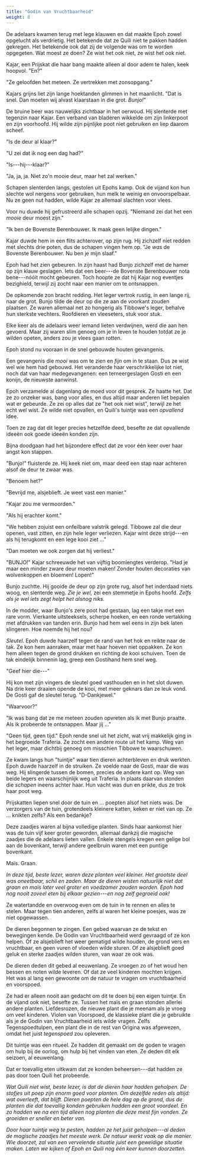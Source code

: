 ```yaml
---
title: "Godin van Vruchtbaarheid"
weight: 8
---
```


De adelaars kwamen terug met lege klauwen en dat maakte Epoh zowel opgelucht als verdrietig. Het betekende dat ze Quili niet te pakken hadden gekregen. Het betekende ook dat zij de volgende was om te worden opgegeten. Wat moest ze doen? Ze wist het ook niet, ze wist het ook niet.

Kajar, een Prijskat die haar bang maakte alleen al door adem te halen, keek hoopvol. "En?"

"Ze geloofden het meteen. Ze vertrekken met zonsopgang."

Kajars grijns liet zijn lange hoektanden glimmen in het maanlicht. "Dat is snel. Dan moeten wij alvast klaarstaan in die grot. _Bunjo!_"

De bruine beer was nauwelijks zichtbaar in het oerwoud. Hij slenterde met tegenzin naar Kajar. Een verband van bladeren wikkelde om zijn linkerpoot en zijn voorhoofd. Hij wilde zijn pijnlijke poot niet gebruiken en liep daarom scheef.

"Is de deur al klaar?"

"U zei dat ik nog een dag had?"

"Is---hij---klaar?"

"Ja, ja, ja. Niet zo'n mooie deur, maar het zal werken."

Schapen slenterden langs, gestolen uit Epohs kamp. Ook de vijand kon hun slechte wol nergens voor gebruiken, hun melk te weinig en onvoorspelbaar. Nu ze geen nut hadden, wilde Kajar ze allemaal slachten voor vlees.

Voor nu duwde hij gefrustreerd alle schapen opzij. "Niemand zei dat het een _mooie_ deur moest zijn."

"Ik ben de Bovenste Berenbouwer. Ik maak geen lelijke dingen."

Kajar duwde hem in een flits achterover, op zijn rug. Hij zichzelf niet redden met slechts drie poten, dus de schapen vingen hem op. "Je _was_ de Bovenste Berenbouwer. Nu ben je mijn slaaf."

Epoh had het zien gebeuren. In zijn haast had Bunjo zichzelf met de hamer op zijn klauw geslagen. Iets dat een beer---de Bovenste Berenbouwer nota bene---nóóit mocht gebeuren. Toch hoopte ze dat hij Kajar nog eventjes bezighield, terwijl zij zocht naar een manier om te ontsnappen.

De opkomende zon bracht redding. Het leger vertrok rustig, in een lange rij, naar de grot. Bunjo tilde de deur op die ze aan de voorkant zouden plaatsen. Ze waren allemaal net zo hongerig als Tibbowe's leger, behalve hun sterkste vechters. Roofdieren en vleeseters, stuk voor stuk. 

Elke keer als de adelaars weer iemand lieten verdwijnen, werd die aan hen gevoerd. Maar zij waren slim genoeg om je in leven te houden totdat ze je wilden opeten, anders zou je vlees gaan rotten. 

Epoh stond nu vooraan in de snel gebouwde houten gevangenis. 

Een gevangenis die _mooi_ was om te zien en _fijn_ om in te staan. Dus ze wist wel wie hem had gebouwd. Het veranderde haar verschrikkelijke lot niet, noch dat van haar medegevangenen: een terneergeslagen Gosti en een konijn, de nieuwste aanwinst.

Epoh verzamelde al dagenlang de moed voor dit gesprek. Ze haatte het. Dat ze zo onzeker was, bang voor alles, en dus altijd maar anderen liet bepalen wat er gebeurde. Ze zei op alles dat ze "het ook niet wist", terwijl ze het echt wel wist. Ze wilde niet opvallen, en Quili's tuintje was een _opvallend_ idee. 

Toen ze zag dat dit leger precies hetzelfde deed, besefte ze dat opvallende ideeën ook goede ideeën konden zijn.

Bijna doodgaan had het bijzondere effect dat ze voor één keer over haar angst kon stappen.

"Bunjo!" fluisterde ze. Hij keek niet om, maar deed een stap naar achteren alsof de deur te zwaar was.

"Benoem het?"

"Bevrijd me, alsjeblieft. Je weet vast een manier."

"Kajar zou me vermoorden."

"Als hij erachter komt."

"We hebben zojuist een onfeilbare valstrik gelegd. Tibbowe zal die deur openen, vast zitten, en zijn hele leger verliezen. Kajar wint deze strijd---en als hij terugkomt en een lege kooi ziet ..."

"Dan moeten we ook zorgen dat hij verliest."

"BUNJO!" Kajar schreeuwde het van vijftig boomlengtes verderop. "Had je maar een minder zware deur moeten maken! Zonder houten decoraties van wolvenkoppen en bloemen! Lopen!"

Bunjo zuchtte. Hij gooide de deur op zijn grote rug, alsof het inderdaad niets woog, en slenterde weg. _Zie je wel,_ zei een stemmetje in Epohs hoofd. _Zelfs als je wel iets zegt helpt het alsnog niks._

In de modder, waar Bunjo's zere poot had gestaan, lag een takje met een rare vorm. Vierkante uitsteeksels, scherpe hoeken, en een ronde vertakking met afdrukken van tanden erin. Bunjo had hem wel eens in zijn bek laten slingeren. Hoe noemde hij het nou?

_Sleutel_. Epoh duwde haarzelf tegen de rand van het hok en reikte naar de tak. Ze kon hem aanraken, maar met haar hoeven niet oppakken. Ze kon hem alleen tegen de grond drukken en richting de kooi schuiven. Toen de tak eindelijk binnenin lag, greep een Gostihand hem snel weg.

"Geef hier die---"

Hij kon met zijn vingers de sleutel goed vasthouden en in het slot duwen. Na drie keer draaien opende de kooi, met meer geknars dan ze leuk vond. De Gosti gaf de sleutel terug. "D-Dankjewel."

"Waarvoor?"

"Ik was bang dat ze me meteen zouden opvreten als ik met Bunjo praatte. Als ik probeerde te ontsnappen. Maar jij ..."

"Geen tijd, geen tijd." Epoh rende snel uit het zicht, wat vrij makkelijk ging in het begroeide Traferia. Ze zocht een andere route uit het kamp. Weg van het leger, maar dichtbij genoeg om misschien Tibbowe te waarschuwen. 

Ze kwam langs hun "tuintje" waar tien dieren achterbleven en druk werkten. Epoh duwde haarzelf in de struiken. Ze voelde naar de Gosti, maar die was weg. Hij slingerde tussen de bomen, precies de andere kant op. Weg van beide legers en waarschijnlijk weg uit Traferia. In plaats daarvan stonden die _schapen_ ineens achter haar. Hun vacht was dun en prikte, dus ze trok haar poot weg.

Prijskatten liepen snel door de tuin en ... poepten alsof het niets was. De verzorgers van de tuin, grotendeels kleinere katten, keken er niet van op. Ze ... knikten zelfs? Als een bedankje?

Deze zaadjes waren al bijna volledige planten. Sinds haar aankomst hier was de tuin vijf keer groter geworden, allemaal dankzij die magische zaadjes die de adelaars lieten vallen. Enkele stengels kregen een gelige bol aan de bovenkant, terwijl andere geelbruin waren met een puntige bovenkant. 

Maïs. Graan. 

_In deze tijd, beste lezer, waren deze planten veel kleiner. Het grootste deel was oneetbaar, schil en zaden. Maar de dieren wisten natuurlijk niet dat graan en maïs later veel groter en voedzamer zouden worden. Epoh had nog nooit zoveel eten bij elkaar gezien---en nog zelf gegroeid ook!_

Ze watertandde en overwoog even om de tuin in te rennen en alles te stelen. Maar tegen tien anderen, zelfs al waren het kleine poesjes, was ze niet opgewassen. 

De dieren begonnen te zingen. Een gebed waarvan ze de tekst en bewegingen kende. De Godin van Vruchtbaarheid werd gevraagd of ze kon helpen. Of ze alsjeblieft het weer gematigd wilde houden, de grond vers en vruchtbaar, en geen vuren of vloeden wilde sturen. Of ze alsjeblieft goed geluk en sterke zaadjes wilden sturen, van waar ze ook was.

De dieren deden dit gebed al eeuwenlang. Ze vroegen zo of het woud hen bessen en noten wilde leveren. Of dat ze veel kinderen mochten krijgen. Het was al lang een gewoonte om de natuur te vragen om vruchtbaarheid en voorspoed.

Ze had er alleen nooit aan gedacht om dit te doen bij een eigen tuintje. En de vijand ook niet, besefte ze. Tussen het maïs en graan stonden allerlei andere planten. Liefdesrozen, de nieuwe plant die je meenam als je vroeg om veel kinderen. Violen van Voorspoed, de klassieke plant die je gebruikte als je de Godin van Vruchtbaarheid iets wilde vragen. Zelfs Tegenspoedtulpen, een plant die in de rest van Origina was afgewezen, omdat het juist _tegenspoed_ zou opleveren.

Dit tuintje was een ritueel. Ze hadden dit gemaakt om de goden te vragen om hulp bij de oorlog, om hulp bij het vinden van eten. Ze deden dit elk seizoen, al eeuwenlang. 

Dat er toevallig eten uitkwam dat ze konden beheersen---dat hadden ze pas door toen Quili het probeerde.

_Wat Quili niet wist, beste lezer, is dat de dieren haar hadden geholpen. De stofjes uit poep zijn enorm goed voor planten. Om dezelfde reden als altijd: wat overleeft, dat blijft. Dieren poepten de hele dag op de grond, dus de planten die dat toevallig konden gebruiken hadden een groot voordeel. En zo hadden we na een tijd alleen nog planten die deze mest fijn vonden. Ze groeiden er sneller en beter van._

_Door haar tuintje weg te pesten, hadden ze het juist geholpen---al deden de magische zaadjes het meeste werk. De natuur werkt vaak op die manier. Wie doorzet, zal van een vervelende situatie juist een geweldige situatie maken. Laten we kijken of Epoh en Quili nog één keer kunnen doorzetten._